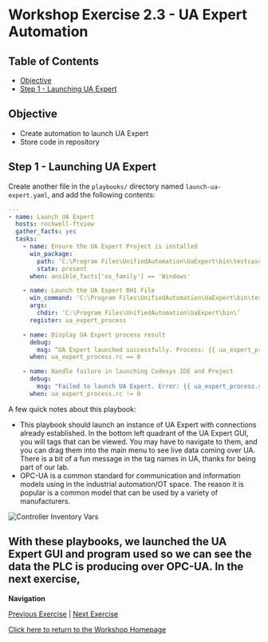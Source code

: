 # Workshop Exercise 2.3 - UA Expert Automation

## Table of Contents

* [Objective](#objective)
* [Step 1 - Launching UA Expert](#step-1---Launching-UA-Expert)

## Objective

* Create automation to launch UA Expert
* Store code in repository


## Step 1 - Launching UA Expert
Create another file in the `playbooks/` directory named `launch-ua-expert.yaml`, and add the following contents:

```yaml
---
- name: Launch UA Expert 
  hosts: rockwell-ftview
  gather_facts: yes
  tasks:
    - name: Ensure the UA Expert Project is installed
      win_package:
        path: ‘C:\Program Files\UnifiedAutomation\UaExpert\bin\testcase.uap’
        state: present
      when: ansible_facts['os_family'] == 'Windows'

    - name: Launch the UA Expert RH1 File
      win_command: ‘C:\Program Files\UnifiedAutomation\UaExpert\bin\testcase.uap’
      args:
        chdir: ‘C:\Program Files\UnifiedAutomation\UaExpert\bin\’
      register: ua_expert_process

    - name: Display UA Expert process result
      debug:
        msg: “UA Expert launched successfully. Process: {{ ua_expert_process.stdout }}"
      when: ua_expert_process.rc == 0

    - name: Handle failure in launching Codesys IDE and Project
      debug:
        msg: "Failed to launch UA Expert. Error: {{ ua_expert_process.stderr }}"
      when: ua_expert_process.rc != 0
```

A few quick notes about this playbook:
- This playbook should launch an instance of UA Expert with connections already established. In the bottom left quadrant of the UA Expert GUI, you will tags that can be viewed. You may have to navigate to them, and you can drag them into the main menu to see live data coming over UA. There is a bit of a fun message in the tag names in UA, thanks for being part of our lab. 
- OPC-UA is a common standard for communication and information models using in the industrial automation/OT space. The reason it is popular is a common model that can be used by a variety of manufacturers. 

![Controller Inventory Vars](../.images/controller-inventory-vars.png)

With these playbooks, we launched the UA Expert GUI and program used so we can see the data the PLC is producing over OPC-UA. In the next exercise, 
---
**Navigation**

[Previous Exercise](../2.2-codesys-automation//) | [Next Exercise](../3.1/)

[Click here to return to the Workshop Homepage](../../README.md)
